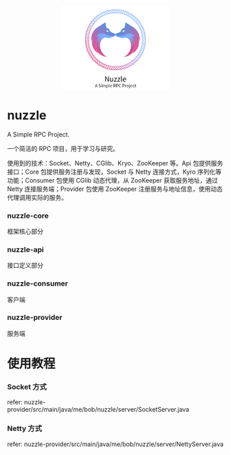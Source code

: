 <p align="center" >
    <a href="https://github.com/sakiila/nuzzle"><img src="https://raw.githubusercontent.com/sakiila/nuzzle/main/nuzzle.png" width="50%"></a>
</p>

# nuzzle

A Simple RPC Project.

一个简洁的 RPC 项目，用于学习与研究。

使用到的技术：Socket、Netty、CGlib、Kryo、ZooKeeper 等。Api 包提供服务接口；Core 包提供服务注册与发现，Socket 与 Netty 连接方式，Kyro 序列化等功能；Consumer 包使用 CGlib 动态代理，从 ZooKeeper 获取服务地址，通过 Netty 连接服务端；Provider 包使用 ZooKeeper 注册服务与地址信息，使用动态代理调用实际的服务。

### nuzzle-core

框架核心部分

### nuzzle-api

接口定义部分

### nuzzle-consumer

客户端

### nuzzle-provider
服务端

# 使用教程

### Socket 方式
refer: nuzzle-provider/src/main/java/me/bob/nuzzle/server/SocketServer.java

### Netty 方式
refer: nuzzle-provider/src/main/java/me/bob/nuzzle/server/NettyServer.java